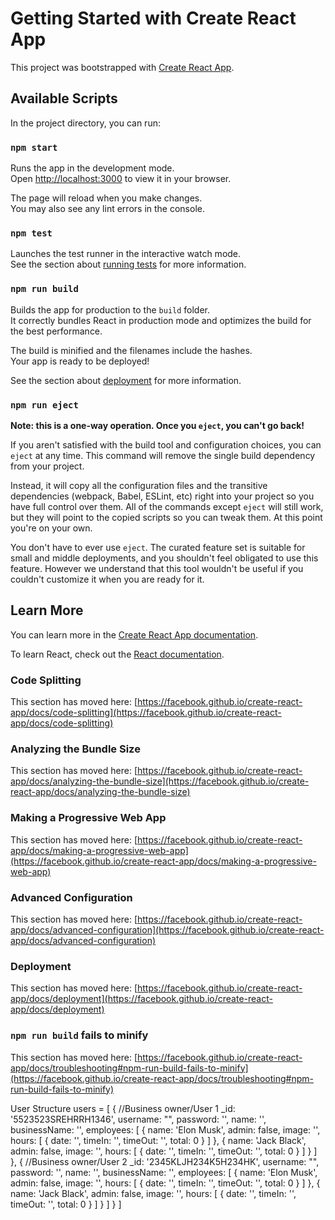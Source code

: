 # Getting Started with Create React App

This project was bootstrapped with [Create React App](https://github.com/facebook/create-react-app).

## Available Scripts

In the project directory, you can run:

### `npm start`

Runs the app in the development mode.\
Open [http://localhost:3000](http://localhost:3000) to view it in your browser.

The page will reload when you make changes.\
You may also see any lint errors in the console.

### `npm test`

Launches the test runner in the interactive watch mode.\
See the section about [running tests](https://facebook.github.io/create-react-app/docs/running-tests) for more information.

### `npm run build`

Builds the app for production to the `build` folder.\
It correctly bundles React in production mode and optimizes the build for the best performance.

The build is minified and the filenames include the hashes.\
Your app is ready to be deployed!

See the section about [deployment](https://facebook.github.io/create-react-app/docs/deployment) for more information.

### `npm run eject`

**Note: this is a one-way operation. Once you `eject`, you can't go back!**

If you aren't satisfied with the build tool and configuration choices, you can `eject` at any time. This command will remove the single build dependency from your project.

Instead, it will copy all the configuration files and the transitive dependencies (webpack, Babel, ESLint, etc) right into your project so you have full control over them. All of the commands except `eject` will still work, but they will point to the copied scripts so you can tweak them. At this point you're on your own.

You don't have to ever use `eject`. The curated feature set is suitable for small and middle deployments, and you shouldn't feel obligated to use this feature. However we understand that this tool wouldn't be useful if you couldn't customize it when you are ready for it.

## Learn More

You can learn more in the [Create React App documentation](https://facebook.github.io/create-react-app/docs/getting-started).

To learn React, check out the [React documentation](https://reactjs.org/).

### Code Splitting

This section has moved here: [https://facebook.github.io/create-react-app/docs/code-splitting](https://facebook.github.io/create-react-app/docs/code-splitting)

### Analyzing the Bundle Size

This section has moved here: [https://facebook.github.io/create-react-app/docs/analyzing-the-bundle-size](https://facebook.github.io/create-react-app/docs/analyzing-the-bundle-size)

### Making a Progressive Web App

This section has moved here: [https://facebook.github.io/create-react-app/docs/making-a-progressive-web-app](https://facebook.github.io/create-react-app/docs/making-a-progressive-web-app)

### Advanced Configuration

This section has moved here: [https://facebook.github.io/create-react-app/docs/advanced-configuration](https://facebook.github.io/create-react-app/docs/advanced-configuration)

### Deployment

This section has moved here: [https://facebook.github.io/create-react-app/docs/deployment](https://facebook.github.io/create-react-app/docs/deployment)

### `npm run build` fails to minify

This section has moved here: [https://facebook.github.io/create-react-app/docs/troubleshooting#npm-run-build-fails-to-minify](https://facebook.github.io/create-react-app/docs/troubleshooting#npm-run-build-fails-to-minify)

User Structure
users = [
    {
        //Business owner/User 1
        _id: '5523523SREHRRH1346',
        username: "",
        password: '',
        name: '',
        businessName: '',
        employees: [
            {
                name: 'Elon Musk',
                admin: false,
                image: '',
                hours: [
                    {
                        date: '',
                        timeIn: '',
                        timeOut: '',
                        total: 0
                    }
                ]
            },
            {
                name: 'Jack Black',
                admin: false,
                image: '',
                hours: [
                    {
                        date: '',
                        timeIn: '',
                        timeOut: '',
                        total: 0
                    }
                ]
            }
        ]
    },
    {
        //Business owner/User 2
        _id: '2345KLJH234K5H234HK',
        username: "",
        password: '',
        name: '',
        businessName: '',
        employees: [
            {
                name: 'Elon Musk',
                admin: false,
                image: '',
                hours: [
                    {
                        date: '',
                        timeIn: '',
                        timeOut: '',
                        total: 0
                    }
                ]
            },
            {
                name: 'Jack Black',
                admin: false,
                image: '',
                hours: [
                    {
                        date: '',
                        timeIn: '',
                        timeOut: '',
                        total: 0
                    }
                ]
            }
        ]
    }
]
